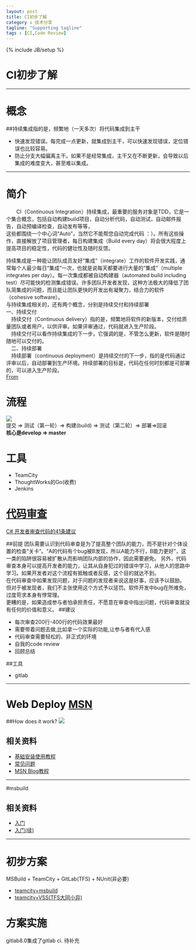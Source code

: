 ```yaml
---
layout: post
title: CI初步了解
category : 技术分享
tagline: "Supporting tagline"
tags : [CI,Code Review]
---
```

{% include JB/setup %}
# CI初步了解
---

# 概念

##持续集成指的是，频繁地（一天多次）将代码集成到主干

* 快速发现错误。每完成一点更新，就集成到主干，可以快速发现错误，定位错误也比较容易。
* 防止分支大幅偏离主干。如果不是经常集成，主干又在不断更新，会导致以后集成的难度变大，甚至难以集成。

<!--break-->

---
# 简介
　　CI（Continuous Integration）持续集成，最重要的服务对象是TDD，它是一个集合概念，包括自动构建build项目，自动分析代码，自动测试，自动邮件报告，自动预编译检查，自动发布等等，  
这些都围绕一个中心词“Auto”，当然它不能帮您自动完成代码 ：）。所有这些操作，直接解放了项目管理者，每日构建集成（Build every day）将会很大程度上提高项目的稳定性，代码的健壮性及随时反馈。

 持续集成是一种能让团队成员友好“集成”（integrate）工作的软件开发实践，通常每个人最少每日“集成”一次，也就是说每天都要进行大量的“集成”（multiple integrates per day）。每一次集成都被自动构建器（automated build including test）尽可能快的检测集成错误。许多团队开发者发现，这种方法极大的降低了团队简集成的问题，而且能让团队更快的开发出有凝聚力，结合力的软件（cohesive software）。  
 与持续集成相关的，还有两个概念，分别是持续交付和持续部署  
  一、持续交付  
　持续交付（Continuous delivery）指的是，频繁地将软件的新版本，交付给质量团队或者用户，以供评审。如果评审通过，代码就进入生产阶段。  
　持续交付可以看作持续集成的下一步。它强调的是，不管怎么更新，软件是随时随地可以交付的。  
　二、持续部署  
　持续部署（continuous deployment）是持续交付的下一步，指的是代码通过评审以后，自动部署到生产环境。持续部署的目标是，代码在任何时刻都是可部署的，可以进入生产阶段。  
[From](http://www.ruanyifeng.com/blog/2015/09/continuous-integration.html)
# 流程
![ ](http://hqpsoft.github.io/image/git_flow.png)  
提交 => 测试（第一轮）=> 构建(build) => 测试（第二轮）=> 部署=>回滚  
**核心是develop => master**
# 工具
* TeamCity
* ThoughtWorks的Go(收费)
* Jenkins

# [代码审查](http://kb.cnblogs.com/page/192748/)
[C# 开发者审查代码的41条建议](http://www.cnblogs.com/smiler/p/3274512.html)

##前提
团队需要认识到代码审查是为了提高整个团队的能力，而不是针对个体设置的检查“关卡”。“A的代码有个bug被B发现，所以A能力不行，B能力更好”，这一类的陷阱很容易被扩散从而影响团队内部的协作，因此需要避免。  另外，代码审查本身可以提高开发者的能力，让其从自身犯过的错误中学习，从他人的思路中学习。如果开发者对这个流程有抵触或者反感，这个目的就达不到。  
在代码审查中如果发现问题，对于问题的发现者来说这是好事，应该予以鼓励。  
但对于被发现者，我们不主张使用这个方式予以惩罚。软件开发中bug在所难免，过度苛求本身有悖常理。  
更糟的是，如果造成参与者怕承担责任，不愿意在审查中指出问题，代码审查就没有任何的价值和意义。
##建议
* 每次审查200行-400行的代码效果最好
* 需要带着问题去做,比如拿一个实际的功能,让参与者有代入感
* 代码审查需要轻松的、非正式的环境
* 自我的code review
* 回顾总结

##工具
* gitlab

---
# Web Deploy [MSN](http://www.iis.net/learn/publish/using-web-deploy/introduction-to-web-deploy)  

##How does it work?
![](http://i1.iis.net/media/7188145/introduction-to-web-deploy-1073-image2.png?cdn_id=2015-07-21-001)

## 相关资料
* [基础安装使用教程](http://www.cnblogs.com/lichengyi/p/4146626.html)
* [常见问题](http://www.cnblogs.com/wuchaochao/p/4325521.html)
* [MSN Blog教程](http://weblogs.asp.net/scottgu/automating-deployment-with-microsoft-web-deploy)

---
#msbuild
## 相关资料
* [入门](http://www.cnblogs.com/linianhui/archive/2012/08/30/2662648.html)
* [入门(续)](http://www.cnblogs.com/linianhui/archive/2012/09/01/2666104.html)

---
# 初步方案
MSBuild + TeamCity + GitLab(TFS) + NUnit(非必要)

* [teamcity+msbuild](http://www.danmusk.com/how-to-build-asp-net-applications-in-teamcity-with-msbuild-tools-2013-and-net-framework-4-5-sdk/)
* [teamcity+VSS(TFS大同小异)](http://www.cnblogs.com/ShineTan/archive/2012/03/26/2417475.html)

# 方案实施
gitlab8.0集成了gitlab ci. 待补充